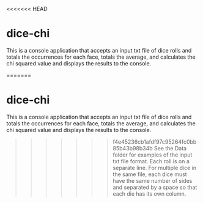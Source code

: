 <<<<<<< HEAD
# dice-chi
This is a console application that
accepts an input txt file of dice rolls and 
totals the occurrences for each face, totals the average, and calculates the chi squared value and
displays the results to the console.

=======
# dice-chi
This is a console application that
accepts an input txt file of dice rolls and 
totals the occurrences for each face, totals the average, and calculates the chi squared value and
displays the results to the console.

>>>>>>> f4e45236cb1afdf97c95264fc0bb85b43b98b34b
See the Data folder for examples of the input txt file format. Each roll is on a separate line. For multiple dice in the same file, each dice must have the same number of sides and separated by a space so that each die has its own column.